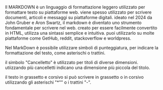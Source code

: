 
Il MARKDOWN è un linguaggio di formattazione leggero utilizzato per formattare testo su piattaforme web.
viene spesso utilizzato per scrivere documenti, articoli  e messaggi su piattaforme digitali.
ideato nel 2024 da John Gruber e Aron Swartz, il markdown è diventato uno strumento fondamentale per scrivere nel web.
creato per essere facilmente convertito in HTML, utilizza una sintassi semplice e intuitiva.
puoi utilizzarlo su molte piattaforme come GetHub, reddit, stackoverflow e worldpress.

Nel MarkDown è possibile utilizzare simboli di punteggiatura, per indicare la formattazione del testo, come asterischi o trattini.

il simbolo "Cancelletto" è utilizzato per titoli di diverse dimensioni.
utiizzando più cancelletti indicano una dimensione più piccola del titolo.

il testo in grassetto e corsivo si può scrivere in grassetto o in corsivo utilizzando gli asterischi "*"" o i trattini "-".


